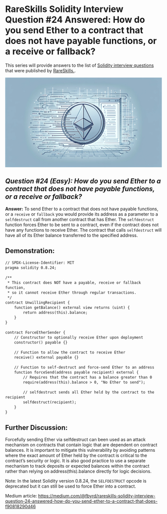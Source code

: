 # RareSkills Solidity Interview Question #24 Answered: How do you send Ether to a contract that does not have payable functions, or a receive or fallback?

This series will provide answers to the list of [Solidity interview questions](https://www.rareskills.io/post/solidity-interview-questions) that were published by [RareSkills.](https://www.rareskills.io/).

![Alt text](media/Question_24.png)

## *Question #24 (Easy): How do you send Ether to a contract that does not have payable functions, or a receive or fallback?*

**Answer:** To send Ether to a contract that does not have payable functions, or a `receive` or `fallback` you would provide its address as a parameter to a `selfdestruct` call from another contract that has Ether. The `selfdestruct` function forces Ether to be sent to a contract, even if the contract does not have any functions to receive Ether. The contract that calls `selfdestruct` will have all of its Ether balance transferred to the specified address.

## Demonstration:

```solidity
// SPDX-License-Identifier: MIT
pragma solidity 0.8.24;

/**
 * This contract does NOT have a payable, receive or fallback function,
 * so it cannot receive Ether through regular transactions.
 */
contract UnwillingRecipient {
    function getBalance() external view returns (uint) {
        return address(this).balance;
    }
}

contract ForceEtherSender {
    // Constructor to optionally receive Ether upon deployment
    constructor() payable {}

    // Function to allow the contract to receive Ether
    receive() external payable {}

    // Function to self-destruct and force-send Ether to an address
    function forceSend(address payable recipient) external {
        // Requires that the contract has a balance greater than 0
        require(address(this).balance > 0, "No Ether to send");

        // selfdestruct sends all Ether held by the contract to the recipient
        selfdestruct(recipient);
    }
}
```

## Further Discussion:

Forcefully sending Ether via selfdestruct can been used as an attack mechanism on contracts that contain logic that are dependent on contract balances. It is important to mitigate this vulnerability by avoiding patterns where the exact amount of Ether held by the contract is critical to the contract’s security or logic. It is also good practice to use a separate mechanism to track deposits or expected balances within the contract rather than relying on address(this).balance directly for logic decisions.

Note: In the latest Solidity version 0.8.24, the `SELFDESTRUCT` opcode is deprecated but it can still be used to force Ether into a contract.

Medium article: https://medium.com/@fbyrd/rareskills-solidity-interview-question-24-answered-how-do-you-send-ether-to-a-contract-that-does-f90818290d46